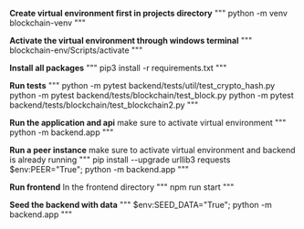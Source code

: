 **Create virtual environment first in projects directory**
"""
python -m venv blockchain-venv
"""

**Activate the virtual environment through windows terminal**
"""
blockchain-env/Scripts/activate
"""

**Install all packages**
"""
pip3 install -r requirements.txt
"""


**Run tests**
"""
python -m pytest backend/tests/util/test_crypto_hash.py
python -m pytest backend/tests/blockchain/test_block.py
python -m pytest backend/tests/blockchain/test_blockchain2.py
"""

**Run the application and api**
make sure to activate virtual environment
"""
python -m backend.app
"""

**Run a peer instance**
make sure to activate virtual environment and backend is already running
"""
pip install --upgrade urllib3 requests
$env:PEER="True"; python -m backend.app
"""

**Run frontend**
In the frontend directory
"""
npm run start
"""

**Seed the backend with data**
"""
$env:SEED_DATA="True"; python -m backend.app
"""